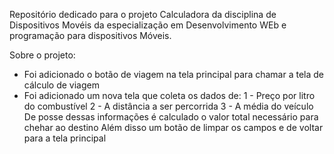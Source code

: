 Repositório dedicado para o projeto Calculadora da disciplina de Dispositivos Movéis da especialização em Desenvolvimento WEb e programação para dispositivos Móveis.

Sobre o projeto:
- Foi adicionado o botão de viagem na tela principal para chamar a tela de cálculo de viagem
- Foi adicionado um nova tela que coleta os dados de:
    1 - Preço por litro do combustível
    2 - A distância a ser percorrida
    3 - A média do veículo
  De posse dessas informações é calculado o valor total necessário para chehar ao destino
  Além disso um botão de limpar os campos e de voltar para a tela principal 
